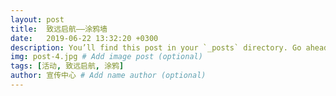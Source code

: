 ```yaml
---
layout: post
title:  致远启航——涂鸦墙
date:   2019-06-22 13:32:20 +0300
description: You’ll find this post in your `_posts` directory. Go ahead and edit it and re-build the site to see your changes. # Add post description (optional)
img: post-4.jpg # Add image post (optional)
tags: [活动, 致远启航, 涂鸦]
author: 宣传中心 # Add name author (optional)
---
```

